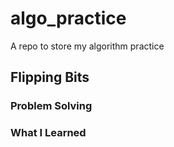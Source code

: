 # algo_practice
A repo to store my algorithm practice

## Flipping Bits
### Problem Solving
### What I Learned